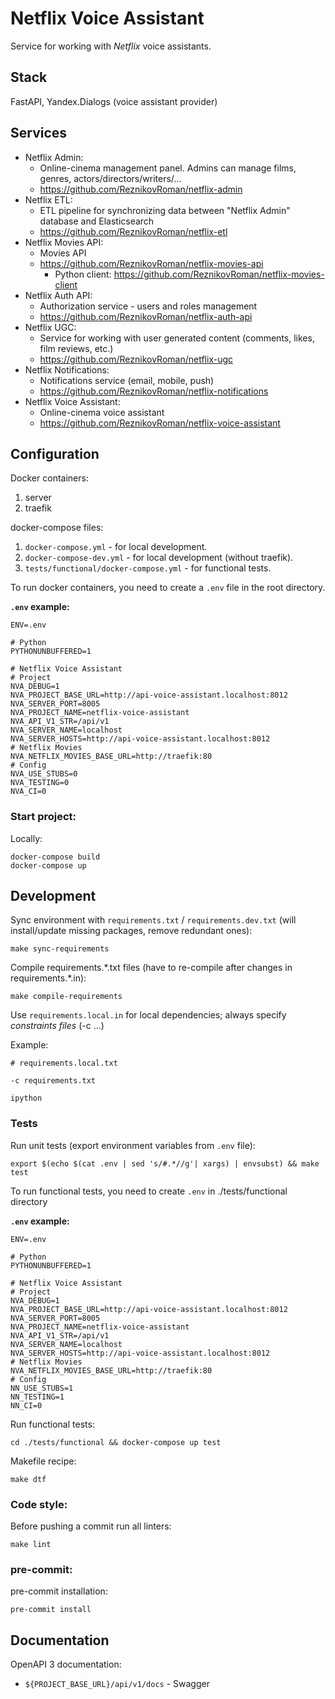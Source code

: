# Netflix Voice Assistant
Service for working with  _Netflix_ voice assistants.

## Stack
FastAPI, Yandex.Dialogs (voice assistant provider)

## Services
- Netflix Admin:
  - Online-cinema management panel. Admins can manage films, genres, actors/directors/writers/...
  - https://github.com/ReznikovRoman/netflix-admin
- Netflix ETL:
  - ETL pipeline for synchronizing data between "Netflix Admin" database and Elasticsearch
  - https://github.com/ReznikovRoman/netflix-etl
- Netflix Movies API:
  - Movies API
  - https://github.com/ReznikovRoman/netflix-movies-api
    - Python client: https://github.com/ReznikovRoman/netflix-movies-client
- Netflix Auth API:
  - Authorization service - users and roles management
  - https://github.com/ReznikovRoman/netflix-auth-api
- Netflix UGC:
  - Service for working with user generated content (comments, likes, film reviews, etc.)
  - https://github.com/ReznikovRoman/netflix-ugc
- Netflix Notifications:
  - Notifications service (email, mobile, push)
  - https://github.com/ReznikovRoman/netflix-notifications
- Netflix Voice Assistant:
  - Online-cinema voice assistant
  - https://github.com/ReznikovRoman/netflix-voice-assistant

## Configuration
Docker containers:
 1. server
 2. traefik

docker-compose files:
 1. `docker-compose.yml` - for local development.
 2. `docker-compose-dev.yml` - for local development (without traefik).
 3. `tests/functional/docker-compose.yml` - for functional tests.

To run docker containers, you need to create a `.env` file in the root directory.

**`.env` example:**

```dotenv
ENV=.env

# Python
PYTHONUNBUFFERED=1

# Netflix Voice Assistant
# Project
NVA_DEBUG=1
NVA_PROJECT_BASE_URL=http://api-voice-assistant.localhost:8012
NVA_SERVER_PORT=8005
NVA_PROJECT_NAME=netflix-voice-assistant
NVA_API_V1_STR=/api/v1
NVA_SERVER_NAME=localhost
NVA_SERVER_HOSTS=http://api-voice-assistant.localhost:8012
# Netflix Movies
NVA_NETFLIX_MOVIES_BASE_URL=http://traefik:80
# Config
NVA_USE_STUBS=0
NVA_TESTING=0
NVA_CI=0
```

### Start project:

Locally:
```shell
docker-compose build
docker-compose up
```

## Development
Sync environment with `requirements.txt` / `requirements.dev.txt` (will install/update missing packages, remove redundant ones):
```shell
make sync-requirements
```

Compile requirements.\*.txt files (have to re-compile after changes in requirements.\*.in):
```shell
make compile-requirements
```

Use `requirements.local.in` for local dependencies; always specify _constraints files_ (-c ...)

Example:
```shell
# requirements.local.txt

-c requirements.txt

ipython
```

### Tests
Run unit tests (export environment variables from `.env` file):
```shell
export $(echo $(cat .env | sed 's/#.*//g'| xargs) | envsubst) && make test
```

To run functional tests, you need to create `.env` in ./tests/functional directory

**`.env` example:**
```dotenv
ENV=.env

# Python
PYTHONUNBUFFERED=1

# Netflix Voice Assistant
# Project
NVA_DEBUG=1
NVA_PROJECT_BASE_URL=http://api-voice-assistant.localhost:8012
NVA_SERVER_PORT=8005
NVA_PROJECT_NAME=netflix-voice-assistant
NVA_API_V1_STR=/api/v1
NVA_SERVER_NAME=localhost
NVA_SERVER_HOSTS=http://api-voice-assistant.localhost:8012
# Netflix Movies
NVA_NETFLIX_MOVIES_BASE_URL=http://traefik:80
# Config
NN_USE_STUBS=1
NN_TESTING=1
NN_CI=0
```

Run functional tests:
```shell
cd ./tests/functional && docker-compose up test
```

Makefile recipe:
```shell
make dtf
```

### Code style:
Before pushing a commit run all linters:

```shell
make lint
```

### pre-commit:
pre-commit installation:
```shell
pre-commit install
```

## Documentation
OpenAPI 3 documentation:
- `${PROJECT_BASE_URL}/api/v1/docs` - Swagger
